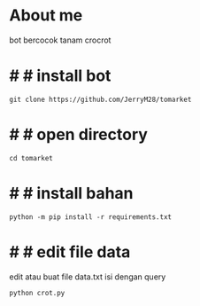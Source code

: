 # About me
bot bercocok tanam crocrot

# # # install bot
```
git clone https://github.com/JerryM28/tomarket
```
# # # open directory
```
cd tomarket
```
# # # install bahan
```
python -m pip install -r requirements.txt
```
# # # edit file data
edit atau buat file data.txt isi dengan query
```
python crot.py
